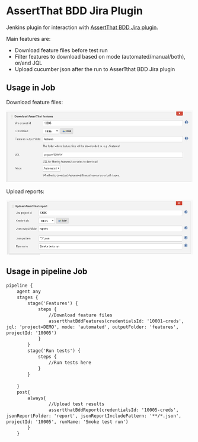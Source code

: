 # AssertThat BDD Jira Plugin

Jenkins plugin for interaction with [AssertThat BDD Jira plugin](https://marketplace.atlassian.com/apps/1219033/assertthat-bdd-test-management-in-jira?hosting=cloud&tab=overview).

Main features are:

- Download feature files before test run
- Filter features to download based on mode (automated/manual/both), or/and JQL
- Upload cucumber json after the run to AsserTthat BDD Jira plugin

## Usage in Job 

Download feature files: 

![Download feature files](docs/download-features.PNG?raw=true "Download feature files")

Upload reports:

![Upload reports](docs/upload-reports.PNG?raw=true "Upload reports")

## Usage in pipeline Job

```
pipeline {
    agent any 
    stages {
        stage('Features') { 
            steps {
                //Download feature files
                assertthatBddFeatures(credentialsId: '10001-creds', jql: 'project=DEMO', mode: 'automated', outputFolder: 'features', projectId: '10005')
            }
        }
        stage('Run tests') { 
            steps {
                //Run tests here
            }
        }

    }
    post{
        always{
                //Upload test results
                assertthatBddReport(credentialsId: '10005-creds', jsonReportFolder: 'report', jsonReportIncludePattern: '**/*.json', projectId: '10005', runName: 'Smoke test run') 
        }
    }

```
